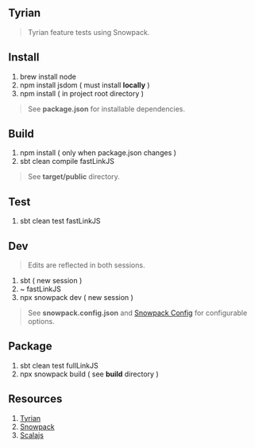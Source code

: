 Tyrian
------
>Tyrian feature tests using Snowpack.

Install
-------
1. brew install node
2. npm install jsdom ( must install **locally** )
3. npm install ( in project root directory )
>See **package.json** for installable dependencies.

Build
-----
1. npm install ( only when package.json changes )
2. sbt clean compile fastLinkJS
>See **target/public** directory.

Test
----
1. sbt clean test fastLinkJS

Dev
---
>Edits are reflected in both sessions.
1. sbt ( new session )
2. ~ fastLinkJS
3. npx snowpack dev ( new session )
>See **snowpack.config.json** and [Snowpack Config](https://www.snowpack.dev/reference/configuration) for configurable options.

Package
-------
1. sbt clean test fullLinkJS
2. npx snowpack build ( see **build** directory )

Resources
---------
1. [Tyrian](https://tyrian.indigoengine.io/)
2. [Snowpack](https://snowpack.dev)
3. [Scalajs](https://scala-js.org)